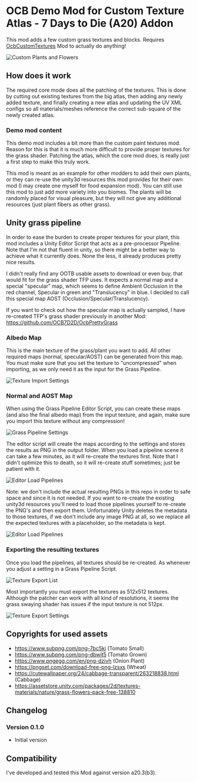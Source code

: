 # OCB Demo Mod for Custom Texture Atlas  - 7 Days to Die (A20) Addon

This mod adds a few custom grass textures and blocks.
Requires [OcbCustomTextures][1] Mod to actually do anything!

![Custom Plants and Flowers](Screens/ingame-flowers.jpg)

## How does it work

The required core mode does all the patching of the textures. This
is done by cutting out existing textures from the big atlas, then
adding any newly added texture, and finally creating a new atlas
and updating the UV XML configs so all materials/meshes reference
the correct sub-square of the newly created atlas.

### Demo mod content

This demo mod includes a bit more than the custom paint textures mod.
Reason for this is that it is much more difficult to provide proper
textures for the grass shader. Patching the atlas, which the core mod
does, is really just a first step to make this truly work.

This mod is meant as an example for other modders to add their own
plants, or they can re-use the unity3d resources this mod provides
for their own mod (I may create one myself for food expansion mod).
You can still use this mod to just add more variety into you biomes.
The plants will be randomly placed for visual pleasure, but they will
not give any additional resources (just plant fibers as other grass).

## Unity grass pipeline

In order to ease the burden to create proper textures for your plant,
this mod includes a Unity Editor Script that acts as a pre-processor
Pipeline. Note that I'm not that fluent in unity, so there might be a
better way to achieve what it currently does. None the less, it already
produces pretty nice results.

I didn't really find any OOTB usable assets to download or even buy, that
would fit for the grass shader TFP uses. It expects a normal map and a
special "specular" map, which seems to define Ambient Occlusion in the
red channel, Specular in green and "Translucency" in blue. I decided
to call this special map AOST (Occlusion/Specular/Translucency).

If you want to check out how the specular map is actually sampled,
I have re-created TFP's grass shader previously in another Mod:
https://github.com/OCB7D2D/OcbPrettyGrass

### Albedo Map

This is the main texture of the grass/plant you want to add. All other
required maps (normal, specular/AOST) can be generated from this map.
You must make sure that you set the texture to "uncompressed" when
importing, as we only need it as the input for the Grass Pipeline.

![Texture Import Settings](Screens/editor-texture-import.png)

### Normal and AOST Map

When using the Grass Pipeline Editor Script, you can create these
maps (and also the final albedo map) from the input texture, and
again, make sure you import this texture without any compression!

![Grass Pipeline Settings](Screens/editor-pipelines-settings.png)

The editor script will create the maps according to the settings
and stores the results as PNG in the output folder. When you load
a pipeline scene it can take a few minutes, as it will re-create
the textures first. Note that I didn't optimize this to death, so
it will re-create stuff sometimes; just be patient with it.

![Editor Load Pipelines](Screens/editor-load-pipelines.png)

Note: we don't include the actual resulting PNGs in this repo
in order to safe space and since it is not needed. If you want
to re-create the existing unity3d resources you'll need to load
those pipelines yourself to re-create the PNG's and then export
them. Unfortunately Unity deletes the metadata to those textures,
if we don't include any image PNG at all, so we replace all the
expected textures with a placeholder, so the metadata is kept.

![Editor Load Pipelines](Screens/editor-pipeline-plants.png)

### Exporting the resulting textures

Once you load the pipelines, all textures should be re-created.
As whenever you adjust a setting in a Grass Pipeline Script.

![Texture Export List](Screens/editor-flower-textures.png)

Most importantly you must export the textures as 512x512 textures.
Although the patcher can work with all kind of resolutions, it seems
the grass swaying shader has issues if the input texture is not 512px.

![Texture Export Settings](Screens/editor-settings-export.png)

## Copyrights for used assets

- https://www.subpng.com/png-7bc5ki (Tomato Small)
- https://www.subpng.com/png-dbwit5 (Tomato Grown)
- https://www.pngegg.com/en/png-dzivh (Onion Plant)
- https://pngset.com/download-free-png-lzsxs (Wheat)
- https://cutewallpaper.org/24/cabbage-transparent/263218838.html (Cabbage)
- https://assetstore.unity.com/packages/2d/textures-materials/nature/grass-flowers-pack-free-138810

## Changelog

### Version 0.1.0

- Initial version

## Compatibility

I've developed and tested this Mod against version a20.3(b3).

[1]: https://github.com/OCB7D2D/OcbCustomTextures
